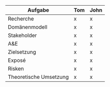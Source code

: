 
| Aufgabe  | Tom  | John |
| ------------- | ------------- | ------------- |
| Recherche | x  | x  |
| Domänenmodell | x  | x  |
| Stakeholder | x | x |
| A&E | x | x |
| Zielsetzung | x | x |
| Exposé | x | x |
| Risken | x | x |
| Theoretische Umsetzung | x | x |

